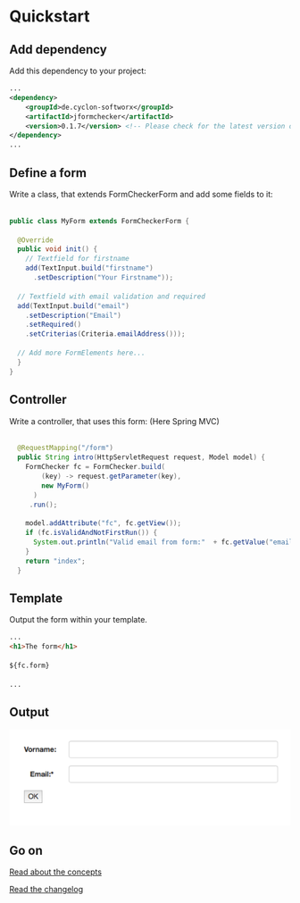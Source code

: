 # Quickstart


## Add dependency

Add this dependency to your project:

```xml
...
<dependency>
    <groupId>de.cyclon-softworx</groupId>
    <artifactId>jformchecker</artifactId>
    <version>0.1.7</version> <!-- Please check for the latest version on maven central or in the changelog! -->
</dependency>
...
```

## Define a form

Write a class, that extends FormCheckerForm and add some fields to it:


```Java

public class MyForm extends FormCheckerForm {

  @Override
  public void init() {
    // Textfield for firstname
    add(TextInput.build("firstname")
      .setDescription("Your Firstname"));

  // Textfield with email validation and required
  add(TextInput.build("email")
    .setDescription("Email")
    .setRequired()
    .setCriterias(Criteria.emailAddress()));
    
  // Add more FormElements here...
  }
}
```


## Controller

Write a controller, that uses this form: (Here Spring MVC)

```Java

  @RequestMapping("/form")
  public String intro(HttpServletRequest request, Model model) {
    FormChecker fc = FormChecker.build(
        (key) -> request.getParameter(key), 
        new MyForm()
      )
     .run();
    
    model.addAttribute("fc", fc.getView());
    if (fc.isValidAndNotFirstRun()) {
      System.out.println("Valid email from form:"  + fc.getValue("email"));
    }
    return "index";
  }

```


## Template

Output the form within your template.


```html
...
<h1>The form</h1>

${fc.form}

...
```


## Output

![Form Example](form_example.png "Form example output")


## Go on

[Read about the concepts](start.md)

[Read the changelog](CHANGELOG.md)
